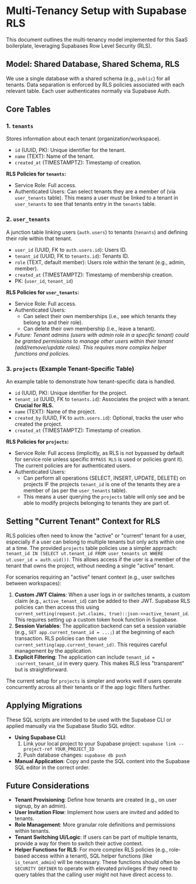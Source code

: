 # Multi-Tenancy Setup with Supabase RLS

This document outlines the multi-tenancy model implemented for this SaaS boilerplate, leveraging Supabases Row Level Security (RLS).

## Model: Shared Database, Shared Schema, RLS

We use a single database with a shared schema (e.g., `public`) for all tenants. Data separation is enforced by RLS policies associated with each relevant table. Each user authenticates normally via Supabase Auth.

## Core Tables

### 1. `tenants`
Stores information about each tenant (organization/workspace).
- `id` (UUID, PK): Unique identifier for the tenant.
- `name` (TEXT): Name of the tenant.
- `created_at` (TIMESTAMPTZ): Timestamp of creation.

**RLS Policies for `tenants`:**
- Service Role: Full access.
- Authenticated Users: Can select tenants they are a member of (via `user_tenants` table). This means a user must be linked to a tenant in `user_tenants` to see that tenants entry in the `tenants` table.

### 2. `user_tenants`
A junction table linking users (`auth.users`) to tenants (`tenants`) and defining their role within that tenant.
- `user_id` (UUID, FK to `auth.users.id`): Users ID.
- `tenant_id` (UUID, FK to `tenants.id`): Tenants ID.
- `role` (TEXT, default member): Users role within the tenant (e.g., admin, member).
- `created_at` (TIMESTAMPTZ): Timestamp of membership creation.
- PK: (`user_id`, `tenant_id`)

**RLS Policies for `user_tenants`:**
- Service Role: Full access.
- Authenticated Users:
    - Can select their own memberships (i.e., see which tenants they belong to and their role).
    - Can delete their own membership (i.e., leave a tenant).
- _Future: Tenant admins (users with admin role in a specific tenant) could be granted permissions to manage other users within their tenant (add/remove/update roles). This requires more complex helper functions and policies._

### 3. `projects` (Example Tenant-Specific Table)
An example table to demonstrate how tenant-specific data is handled.
- `id` (UUID, PK): Unique identifier for the project.
- `tenant_id` (UUID, FK to `tenants.id`): Associates the project with a tenant. **Crucial for RLS.**
- `name` (TEXT): Name of the project.
- `created_by` (UUID, FK to `auth.users.id`): Optional, tracks the user who created the project.
- `created_at` (TIMESTAMPTZ): Timestamp of creation.

**RLS Policies for `projects`:**
- Service Role: Full access (implicitly, as RLS is not bypassed by default for service role unless specific `BYPASS RLS` is used or policies grant it). The current policies are for authenticated users.
- Authenticated Users:
    - Can perform all operations (SELECT, INSERT, UPDATE, DELETE) on projects IF the projects `tenant_id` is one of the tenants they are a member of (as per the `user_tenants` table).
    - This means a user querying the `projects` table will only see and be able to modify projects belonging to tenants they are part of.

## Setting "Current Tenant" Context for RLS

RLS policies often need to know the "active" or "current" tenant for a user, especially if a user can belong to multiple tenants but only acts within one at a time. The provided `projects` table policies use a simpler approach: `tenant_id IN (SELECT ut.tenant_id FROM user_tenants ut WHERE ut.user_id = auth.uid())`. This allows access if the user is a member of the tenant that owns the project, without needing a single "active" tenant.

For scenarios requiring an "active" tenant context (e.g., user switches between workspaces):
1.  **Custom JWT Claims**: When a user logs in or switches tenants, a custom claim (e.g., `active_tenant_id`) can be added to their JWT. Supabase RLS policies can then access this using `current_setting(request.jwt.claims, true)::json->>active_tenant_id`. This requires setting up a custom token hook function in Supabase.
2.  **Session Variables**: The application backend can set a session variable (e.g., `SET app.current_tenant_id = ...;`) at the beginning of each transaction. RLS policies can then use `current_setting(app.current_tenant_id)`. This requires careful management by the application.
3.  **Explicit Filtering**: The application can include `tenant_id = :current_tenant_id` in every query. This makes RLS less "transparent" but is straightforward.

The current setup for `projects` is simpler and works well if users operate concurrently across all their tenants or if the app logic filters further.

## Applying Migrations

These SQL scripts are intended to be used with the Supabase CLI or applied manually via the Supabase Studio SQL editor.
- **Using Supabase CLI**:
  1.  Link your local project to your Supabase project: `supabase link --project-ref YOUR_PROJECT_ID`
  2.  Push database changes: `supabase db push`
- **Manual Application**: Copy and paste the SQL content into the Supabase SQL editor in the correct order.

## Future Considerations
-   **Tenant Provisioning**: Define how tenants are created (e.g., on user signup, by an admin).
-   **User Invitation Flow**: Implement how users are invited and added to tenants.
-   **Role Management**: More granular role definitions and permissions within tenants.
-   **Tenant Switching UI/Logic**: If users can be part of multiple tenants, provide a way for them to switch their active context.
-   **Helper Functions for RLS**: For more complex RLS policies (e.g., role-based access within a tenant), SQL helper functions (like `is_tenant_admin`) will be necessary. These functions should often be `SECURITY DEFINER` to operate with elevated privileges if they need to query tables that the calling user might not have direct access to.
